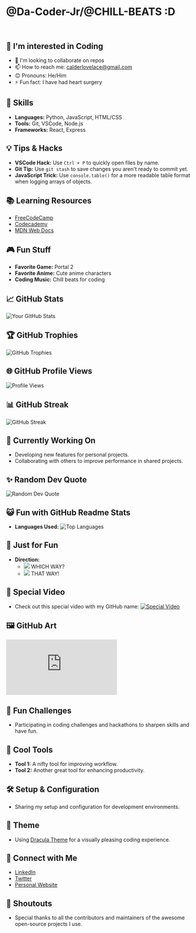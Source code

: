 # </br></br>@Da-Coder-Jr/@CHILL-BEATS :D </br></br>

## 👀 I'm interested in Coding
- 💖 I'm looking to collaborate on repos
- 📫 How to reach me: [calderlovelace@gmail.com](mailto:calderlovelace@gmail.com)
- 😊 Pronouns: He/Him
- ⚡ Fun fact: I have had heart surgery

## 🌟 Skills
- **Languages:** Python, JavaScript, HTML/CSS
- **Tools:** Git, VSCode, Node.js
- **Frameworks:** React, Express

## 💡 Tips & Hacks
- **VSCode Hack:** Use `Ctrl + P` to quickly open files by name.
- **Git Tip:** Use `git stash` to save changes you aren't ready to commit yet.
- **JavaScript Trick:** Use `console.table()` for a more readable table format when logging arrays of objects.

## 📚 Learning Resources
- [FreeCodeCamp](https://www.freecodecamp.org/)
- [Codecademy](https://www.codecademy.com/)
- [MDN Web Docs](https://developer.mozilla.org/)

## 🎮 Fun Stuff
- **Favorite Game:** Portal 2
- **Favorite Anime:** Cute anime characters
- **Coding Music:** Chill beats for coding

## 📈 GitHub Stats
![Your GitHub Stats](https://github-readme-stats.vercel.app/api?username=yourusername&show_icons=true)

## 🏆 GitHub Trophies
![GitHub Trophies](https://github-profile-trophy.vercel.app/?username=yourusername&theme=onedark)

## 🌐 GitHub Profile Views
![Profile Views](https://komarev.com/ghpvc/?username=yourusername&color=blueviolet)

## 📊 GitHub Streak
![GitHub Streak](https://github-readme-streak-stats.herokuapp.com/?user=yourusername&theme=highcontrast)

## 🔭 Currently Working On
- Developing new features for personal projects.
- Collaborating with others to improve performance in shared projects.

## ✨ Random Dev Quote
![Random Dev Quote](https://quotes-github-readme.vercel.app/api?type=horizontal&theme=dark)

## 😺 Fun with GitHub Readme Stats
- **Languages Used:**
![Top Languages](https://github-readme-stats.vercel.app/api/top-langs/?username=yourusername&layout=compact&theme=vision-friendly-dark)

## 🎨 Just for Fun
- **Direction:**
  - <img src="https://img.icons8.com/emoji/48/000000/arrow-left.png"/> WHICH WAY?
  - <img src="https://img.icons8.com/emoji/48/000000/arrow-right.png"/> THAT WAY!

## 🎥 Special Video
- Check out this special video with my GitHub name:
  [![Special Video](https://img.youtube.com/vi/dQw4w9WgXcQ/0.jpg)](https://www.youtube.com/watch?v=dQw4w9WgXcQ)

## 🖼️ GitHub Art
![GitHub Art](https://github.com/yourusername/github-artwork/blob/master/README.md)

## 🎯 Fun Challenges
- Participating in coding challenges and hackathons to sharpen skills and have fun.

## 🚀 Cool Tools
- **Tool 1:** A nifty tool for improving workflow.
- **Tool 2:** Another great tool for enhancing productivity.

## 🛠️ Setup & Configuration
- Sharing my setup and configuration for development environments.

## 🎨 Theme
- Using [Dracula Theme](https://draculatheme.com/) for a visually pleasing coding experience.

## 🤝 Connect with Me
- [LinkedIn](https://www.linkedin.com/in/yourusername)
- [Twitter](https://twitter.com/yourusername)
- [Personal Website](https://yourusername.github.io)

## 📣 Shoutouts
- Special thanks to all the contributors and maintainers of the awesome open-source projects I use.
